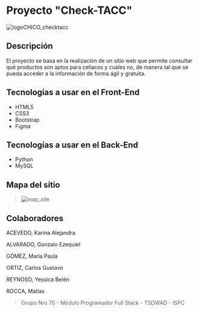 # Proyecto **"Check-TACC"**  
![logoCHICO_checktacc](https://user-images.githubusercontent.com/101379577/194968760-2371518b-45d4-475a-b0f3-1855bdde1aa6.png "Logo del Proyecto 'Check-TACC'")

## Descripción
El proyecto se basa en la realización de un sitio web que permite consultar qué productos son aptos para celíacos y cuáles no, de manera tal que se pueda acceder a la información de forma ágil y gratuita.

## Tecnologías a usar en el Front-End
* HTML5
* CSS3 
* Bootstrap
* Figma

## Tecnologías a usar en el Back-End
* Python
* MySQL 

## Mapa del sitio

> ![map_site](https://user-images.githubusercontent.com/101379577/195094986-9b9f83b3-fd43-4702-b42f-d4589fc0dec2.jpeg "Mapa del Sitio")


## Colaboradores
ACEVEDO, Karina Alejandra

ALVARADO, Gonzalo Ezequiel

GÓMEZ, María Paula

ORTIZ, Carlos Gustavo

REYNOSO, Yessica Belén

ROCCA, Matías

> Grupo Nro 70 - Módulo Programador Full Stack - TSDWAD - ISPC
